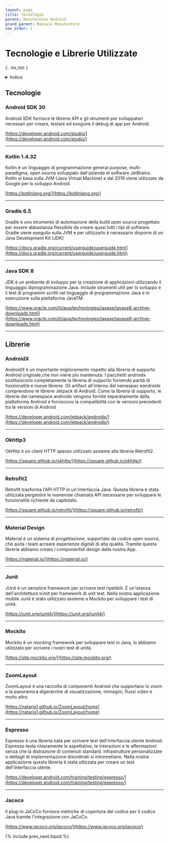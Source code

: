 ```yaml
---
layout: page
title: Tecnologie
parent: Manutentore Android
grand_parent: Manuale Manutentore
nav_order: 1
---
```


# Tecnologie e Librerie Utilizzate
{: .no_toc }
<details closed markdown="block">
  <summary>
    Indice
  </summary>
  {: .text-delta }
1. TOC
{:toc}
</details>

## Tecnologie
### Android SDK 30
Android SDK fornisce le librerie API e gli strumenti per sviluppatori necessari per creare, testare ed eseguire il debug di app per Android.

[https://developer.android.com/studio/](https://developer.android.com/studio/)

- - -

### Kotlin 1.4.32

Kotlin è un linguaggio di programmazione general purpose, multi-paradigma, open source sviluppato dall'azienda di software JetBrains. Kotlin si basa sulla JVM (Java Virtual Machine) e dal 2019 viene utilizzato da Google per lo sviluppo Android.

[https://kotlinlang.org/](https://kotlinlang.org/)

- - -

### Gradle 6.5
Gradle è uno strumento di automazione della build open source progettato per essere abbastanza flessibile da creare quasi tutti i tipi di software. Gradle viene eseguito sulla JVM e per utilizzarlo è necessario disporre di un Java Development Kit (JDK)

[https://docs.gradle.org/current/userguide/userguide.html](https://docs.gradle.org/current/userguide/userguide.html)

- - -

### Java SDK 8
JDK è un ambiente di sviluppo per la creazione di applicazioni utilizzando il linguaggio diprogrammazione Java. Include strumenti utili per lo sviluppo e il test di programmi scritti nel linguaggio di programmazione Java e in esecuzione sulla piattaforma JavaTM.

[https://www.oracle.com/it/java/technologies/javase/javase8-archive-downloads.html](https://www.oracle.com/it/java/technologies/javase/javase8-archive-downloads.html)

- - -

## Librerie
### AndroidX
AndroidX è un importante miglioramento rispetto alla libreria di supporto Android originale,che non viene più mantenuta. I pacchetti androidx sostituiscono completamente la libreria di supporto fornendo parità di funzionalità e nuove librerie. Gli artifact all'interno del namespac eandroidx comprendono le librerie Jetpack di Android. Come la libreria di supporto, le librerie del namespace androidx vengono fornite separatamente dalla piattaforma Android e forniscono la compatibilità con le versioni precedenti tra le versioni di Android

[https://developer.android.com/jetpack/androidx/](https://developer.android.com/jetpack/androidx/)

- - -

### Okhttp3
OkHttp è un client HTTP spesso utilizzato assieme alla libreria Retrofit2.

[https://square.github.io/okhttp/](https://square.github.io/okhttp/)

- - -

### Retrofit2
Retrofit trasforma l'API HTTP in un'interfaccia Java. Questa libreria è stata utilizzata pergestire le numerose chiamata API necessarie per sviluppare le funzionalità richieste da capitolato.

[https://square.github.io/retrofit/](https://square.github.io/retrofit/)

- - -

### Material Design
Material è un sistema di progettazione, supportato da codice open source, che aiuta i team acreare esperienze digitali di alta qualità. Tramite questa libreria abbiamo creato i componentidi design della nostra App.

[https://material.io/](https://material.io/)

- - -

### Junit
JUnit è un semplice framework per scrivere test ripetibili. È un'istanza dell'architettura xUnit per framework di unit test. Nella nostra applicazione mobile Junit è stato utilizzato assieme a Mockito per sviluppare i test di unità.

[https://junit.org/junit4/](https://junit.org/junit4/)

- - -

### Mockito
Mockito è un mocking framework per sviluppare test in Java, lo abbiamo utilizzato per scrivere i nostri test di unità.

[https://site.mockito.org/](https://site.mockito.org/)

- - -

### ZoomLayout
ZoomLayout è una raccolta di componenti Android che supportano lo zoom e la panoramica digerarchie di visualizzazione, immagini, flussi video e molto altro.

[https://natario1.github.io/ZoomLayout/home](https://natario1.github.io/ZoomLayout/home)

- - -

### Espresso
Espresso è una libreria nata per scrivere test dell'interfaccia utente Android.  Espresso testa chiaramente le aspettative, le interazioni e le affermazioni senza che la distrazione di contenuti standard, infrastrutture personalizzate o dettagli di implementazione disordinati si intromettano. Nella nostra applicazione questa libreria è stata utlizzata per creare un test dell'interfaccia utente.

[https://developer.android.com/training/testing/espresso/](https://developer.android.com/training/testing/espresso/)

- - -

### Jacoco
Il plug-in JaCoCo fornisce metriche di copertura del codice per il codice Java tramite l'integrazione con JaCoCo.

[https://www.jacoco.org/jacoco/](https://www.jacoco.org/jacoco/)

{% include prev_next.liquid %}
